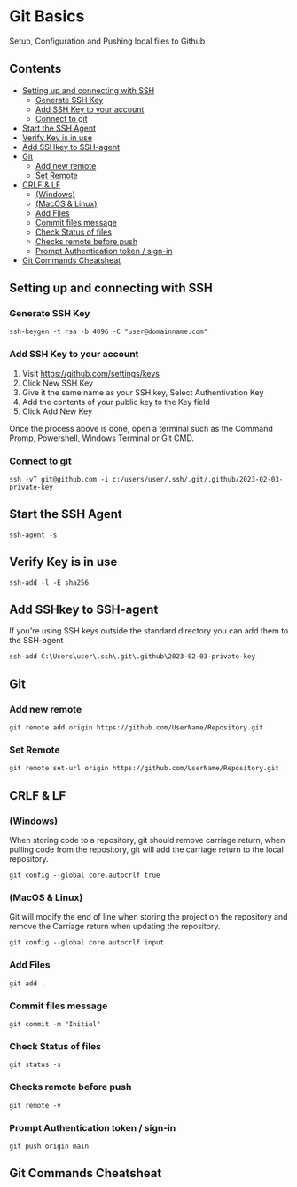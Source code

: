 # Git Basics 
Setup, Configuration and Pushing local files to Github


## Contents
  * [Setting up and connecting with SSH](#setting-up-and-connecting-with-ssh)
    + [Generate SSH Key](#generate-ssh-key)
    + [Add SSH Key to your account](#add-ssh-key-to-your-account)
    + [Connect to git](#connect-to-git)
  * [Start the SSH Agent](#start-the-ssh-agent)
  * [Verify Key is in use](#verify-key-is-in-use)
  * [Add SSHkey to SSH-agent](#add-sshkey-to-ssh-agent)
  * [Git](#git)
    + [Add new remote](#add-new-remote)
    + [Set Remote](#set-remote)
  * [CRLF & LF](#crlf---lf)
    + [(Windows)](#-windows-)
    + [(MacOS & Linux)](#-macos---linux-)
    + [Add Files](#add-files)
    + [Commit files message](#commit-files-message)
    + [Check Status of files](#check-status-of-files)
    + [Checks remote before push](#checks-remote-before-push)
    + [Prompt Authentication token / sign-in](#prompt-authentication-token---sign-in)
  * [Git Commands Cheatsheat](#git-commands-cheatsheat)


## Setting up and connecting with SSH 
### Generate SSH Key
```
ssh-keygen -t rsa -b 4096 -C "user@domainname.com"
```

### Add SSH Key to your account
 1) Visit https://github.com/settings/keys
 2) Click New SSH Key
 3) Give it the same name as your SSH key, Select Authentivation Key
 4) Add the contents of your public key to the Key field
 5) Click Add New Key

Once the process above is done, open a terminal such as the Command Promp, Powershell, Windows Terminal or Git CMD. 

### Connect to git 
```
ssh -vT git@github.com -i c:/users/user/.ssh/.git/.github/2023-02-03-private-key
```

## Start the SSH Agent
```
ssh-agent -s
```

## Verify Key is in use
```
ssh-add -l -E sha256 
```  

## Add SSHkey to SSH-agent
If you're using SSH keys outside the standard directory
you can add them to the SSH-agent
```
ssh-add C:\Users\user\.ssh\.git\.github\2023-02-03-private-key
```


## Git
### Add new remote 
```
git remote add origin https://github.com/UserName/Repository.git
```

### Set Remote
```
git remote set-url origin https://github.com/UserName/Repository.git
```
## CRLF & LF
### (Windows) 
When storing code to a repository, git should remove carriage return, when pulling code from the repository, git will add the carriage return to the local repository.
```
git config --global core.autocrlf true
```

### (MacOS & Linux) 
Git will modify the end of line when storing the project on the repository and remove the Carriage return when updating the repository.
```
git config --global core.autocrlf input
```

### Add Files
```
git add .
```

### Commit files message
```
git commit -m "Initial"
```

### Check Status of files
```
git status -s
```

### Checks remote before push
```
git remote -v
```

### Prompt Authentication token / sign-in
```
git push origin main
```

## Git Commands Cheatsheat
